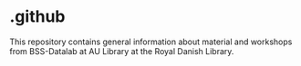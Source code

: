 # .github
This repository contains general information about material and workshops from BSS-Datalab at AU Library at the Royal Danish Library.  
